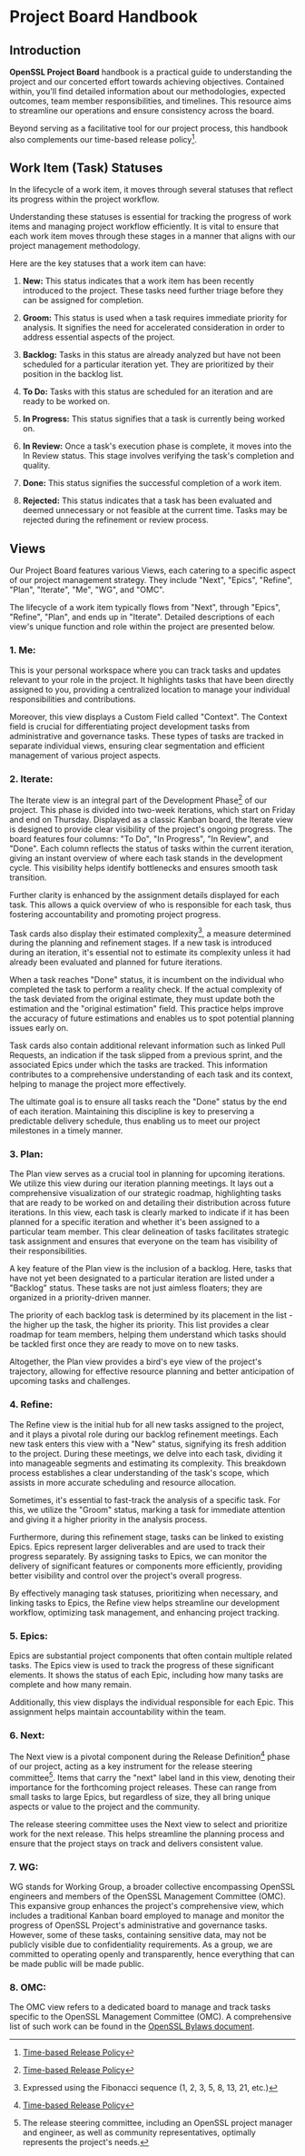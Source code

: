 # Project Board Handbook
## Introduction
**OpenSSL Project Board** handbook is a practical guide to understanding the
project and our concerted effort towards achieving objectives. Contained within,
you'll find detailed information about our methodologies, expected outcomes,
team member responsibilities, and timelines. This resource aims to streamline
our operations and ensure consistency across the board.

Beyond serving as a facilitative tool for our project process, this handbook
also complements our time-based release policy[^1].

## Work Item (Task) Statuses
In the lifecycle of a work item, it moves through several statuses that reflect
its progress within the project workflow.

Understanding these statuses is essential for tracking the progress of work
items and managing project workflow efficiently. It is vital to ensure that each
work item moves through these stages in a manner that aligns with our project
management methodology.

Here are the key statuses that a work item can have:

1. **New:** This status indicates that a work item has been recently introduced
   to the project. These tasks need further triage before they can be assigned
   for completion.

2. **Groom:** This status is used when a task requires immediate priority for
   analysis. It signifies the need for accelerated consideration in order to
   address essential aspects of the project.

3. **Backlog:** Tasks in this status are already analyzed but have not been
   scheduled for a particular iteration yet. They are prioritized by their
   position in the backlog list.

4. **To Do:** Tasks with this status are scheduled for an iteration and are
   ready to be worked on.

5. **In Progress:** This status signifies that a task is currently being worked
   on.

6. **In Review:** Once a task's execution phase is complete, it moves into the
   In Review status. This stage involves verifying the task's completion and
   quality.

7. **Done:** This status signifies the successful completion of a work item.

8. **Rejected:** This status indicates that a task has been evaluated and deemed
   unnecessary or not feasible at the current time. Tasks may be rejected during
   the refinement or review process.

## Views
Our Project Board features various Views, each catering to a specific aspect of
our project management strategy. They include "Next", "Epics", "Refine", "Plan",
"Iterate", "Me", "WG", and "OMC".

The lifecycle of a work item typically flows from "Next", through "Epics",
"Refine", "Plan", and ends up in "Iterate". Detailed descriptions of each view's
unique function and role within the project are presented below.

### 1. Me:
This is your personal workspace where you can track tasks and updates relevant
to your role in the project. It highlights tasks that have been directly
assigned to you, providing a centralized location to manage your individual
responsibilities and contributions.

Moreover, this view displays a Custom Field called "Context". The Context field
is crucial for differentiating project development tasks from administrative and
governance tasks. These types of tasks are tracked in separate individual views,
ensuring clear segmentation and efficient management of various project aspects.

### 2. Iterate:
The Iterate view is an integral part of the Development Phase[^1] of our
project. This phase is divided into two-week iterations, which start on Friday
and end on Thursday. Displayed as a classic Kanban board, the Iterate view is
designed to provide clear visibility of the project's ongoing progress. The
board features four columns: "To Do", "In Progress", "In Review", and "Done".
Each column reflects the status of tasks within the current iteration, giving an
instant overview of where each task stands in the development cycle. This
visibility helps identify bottlenecks and ensures smooth task transition.

Further clarity is enhanced by the assignment details displayed for each task.
This allows a quick overview of who is responsible for each task, thus fostering
accountability and promoting project progress.

Task cards also display their estimated complexity[^2], a measure determined
during the planning and refinement stages. If a new task is introduced during an
iteration, it's essential not to estimate its complexity unless it had already
been evaluated and planned for future iterations.

When a task reaches "Done" status, it is incumbent on the individual who
completed the task to perform a reality check. If the actual complexity of the
task deviated from the original estimate, they must update both the estimation
and the "original estimation" field. This practice helps improve the accuracy of
future estimations and enables us to spot potential planning issues early on.

Task cards also contain additional relevant information such as linked Pull
Requests, an indication if the task slipped from a previous sprint, and the
associated Epics under which the tasks are tracked. This information contributes
to a comprehensive understanding of each task and its context, helping to manage
the project more effectively.

The ultimate goal is to ensure all tasks reach the "Done" status by the end of
each iteration. Maintaining this discipline is key to preserving a predictable
delivery schedule, thus enabling us to meet our project milestones in a timely
manner.

### 3. Plan: 
The Plan view serves as a crucial tool in planning for upcoming iterations. We
utilize this view during our iteration planning meetings. It lays out a
comprehensive visualization of our strategic roadmap, highlighting tasks that
are ready to be worked on and detailing their distribution across future
iterations. In this view, each task is clearly marked to indicate if it has been
planned for a specific iteration and whether it's been assigned to a particular
team member. This clear delineation of tasks facilitates strategic task
assignment and ensures that everyone on the team has visibility of their
responsibilities.

A key feature of the Plan view is the inclusion of a backlog. Here, tasks that
have not yet been designated to a particular iteration are listed under a
"Backlog" status. These tasks are not just aimless floaters; they are organized
in a priority-driven manner.

The priority of each backlog task is determined by its placement in the list -
the higher up the task, the higher its priority. This list provides a clear
roadmap for team members, helping them understand which tasks should be tackled
first once they are ready to move on to new tasks.

Altogether, the Plan view provides a bird's eye view of the project's
trajectory, allowing for effective resource planning and better anticipation of
upcoming tasks and challenges.

### 4. Refine:
The Refine view is the initial hub for all new tasks assigned to the project,
and it plays a pivotal role during our backlog refinement meetings. Each new
task enters this view with a "New" status, signifying its fresh addition to the
project. During these meetings, we delve into each task, dividing it into
manageable segments and estimating its complexity. This breakdown process
establishes a clear understanding of the task's scope, which assists in more
accurate scheduling and resource allocation.

Sometimes, it's essential to fast-track the analysis of a specific task. For
this, we utilize the "Groom" status, marking a task for immediate attention and
giving it a higher priority in the analysis process.

Furthermore, during this refinement stage, tasks can be linked to existing
Epics. Epics represent larger deliverables and are used to track their progress
separately. By assigning tasks to Epics, we can monitor the delivery of
significant features or components more efficiently, providing better visibility
and control over the project's overall progress.

By effectively managing task statuses, prioritizing when necessary, and linking
tasks to Epics, the Refine view helps streamline our development workflow,
optimizing task management, and enhancing project tracking.

### 5. Epics:
Epics are substantial project components that often contain multiple related
tasks. The Epics view is used to track the progress of these significant
elements. It shows the status of each Epic, including how many tasks are
complete and how many remain.

Additionally, this view displays the individual responsible for each Epic. This
assignment helps maintain accountability within the team.

### 6. Next:
The Next view is a pivotal component during the Release Definition[^1] phase of
our project, acting as a key instrument for the release steering committee[^3].
Items that carry the "next" label land in this view, denoting their importance
for the forthcoming project releases. These can range from small tasks to large
Epics, but regardless of size, they all bring unique aspects or value to the
project and the community.

The release steering committee uses the Next view to select and prioritize work
for the next release. This helps streamline the planning process and ensure that
the project stays on track and delivers consistent value.

### 7. WG:
WG stands for Working Group, a broader collective encompassing OpenSSL engineers
and members of the OpenSSL Management Committee (OMC). This expansive group
enhances the project's comprehensive view, which includes a traditional Kanban
board employed to manage and monitor the progress of OpenSSL Project's
administrative and governance tasks. However, some of these tasks, containing
sensitive data, may not be publicly visible due to confidentiality requirements.
As a group, we are committed to operating openly and transparently, hence
everything that can be made public will be made public.

### 8. OMC:
The OMC view refers to a dedicated board to manage and track tasks specific to
the OpenSSL Management Committee (OMC). A comprehensive list of such work can be
found in the [OpenSSL Bylaws document].

[^1]: [Time-based Release Policy](TODO:link)
[^2]: Expressed using the Fibonacci sequence (1, 2, 3, 5, 8, 13, 21, etc.)
[^3]: The release steering committee, including an OpenSSL project manager and
    engineer, as well as community representatives, optimally represents the
    project's needs.

[OpenSSL Bylaws document]: https://www.openssl.org/policies/omc-bylaws.html#OMC